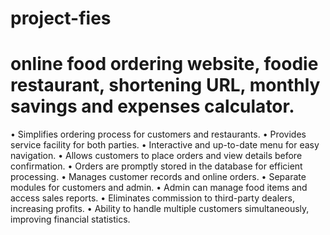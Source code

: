 # project-fies
# online food ordering website, foodie restaurant, shortening URL, monthly savings and expenses calculator.
• Simplifies ordering process for customers and restaurants.
• Provides service facility for both parties.
• Interactive and up-to-date menu for easy navigation.
• Allows customers to place orders and view details before confirmation.
• Orders are promptly stored in the database for efficient processing.
• Manages customer records and online orders.
• Separate modules for customers and admin.
• Admin can manage food items and access sales reports.
• Eliminates commission to third-party dealers, increasing profits.
• Ability to handle multiple customers simultaneously, improving financial statistics.
